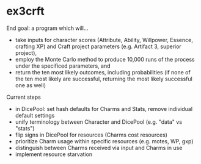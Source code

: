 # ex3crft

End goal: a program which will...

  - take inputs for character scores (Attribute, Ability, Willpower, Essence, crafting XP) and Craft project parameters (e.g. Artifact 3, superior project),
  - employ the Monte Carlo method to produce 10,000 runs of the process under the specificed parameters, and
  - return the ten most likely outcomes, including probabilities (if none of the ten most likely are successful, returning the most likely successful one as well)

Current steps
  - in DicePool: set hash defaults for Charms and Stats, remove individual default settings
  - unify terminology between Character and DicePool (e.g. "data" vs "stats")
  - flip signs in DicePool for resources (Charms cost resources)
  - prioritize Charm usage within specific resources (e.g. motes, WP, gxp)
  - distinguish between Charms received via input and Charms in use
  - implement resource starvation
